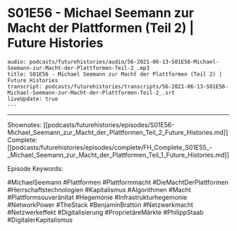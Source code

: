 # S01E56 - Michael Seemann zur Macht der Plattformen (Teil 2) | Future Histories

```audio-note
audio: podcasts/futurehistories/audio/56-2021-06-13-S01E56-Michael-Seemann-zur-Macht-der-Plattformen-Teil-2_.mp3
title: S01E56 - Michael Seemann zur Macht der Plattformen (Teil 2) | Future Histories
transcript: podcasts/futurehistories/transcripts/56-2021-06-13-S01E56-Michael-Seemann-zur-Macht-der-Plattformen-Teil-2_.srt
liveUpdate: true
---

```
---

Shownotes: [[podcasts/futurehistories/episodes/S01E56-Michael_Seemann_zur_Macht_der_Plattformen_Teil_2_Future_Histories.md]]
Complete: [[podcasts/futurehistories/episodes/complete/FH_Complete_S01E55_-_Michael_Seemann_zur_Macht_der_Plattformen_Teil_1_Future_Histories.md]]


Episode Keywords:

#MichaelSeemann #Plattformen #Plattformmacht #DieMachtDerPlattformen #Herrschaftstechnologien #Kapitalismus #Algorithmen #Macht #Plattformsouveränitat #Hegemonie #Infrastrukturhegemonie #NetworkPower #TheStack #BenjaminBratton #Netzwerkmacht #Netzwerkeffekt #Digitalisierung #ProprietäreMärkte #PhilippStaab #DigitalerKapitalismus
